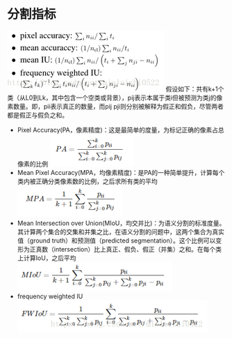 # 分割指标
![alt](imgs/segmetric.png)
假设如下：共有k+1个类（从L0到Lk，其中包含一个空类或背景），pij表示本属于类i但被预测为类j的像素数量。即，pii表示真正的数量，而pij  pji则分别被解释为假正和假负，尽管两者都是假正与假负之和。
- Pixel Accuracy(PA，像素精度)：这是最简单的度量，为标记正确的像素占总像素的比例
![alt](imgs/segmetric1.png)
- Mean Pixel Accuracy(MPA，均像素精度)：是PA的一种简单提升，计算每个类内被正确分类像素数的比例，之后求所有类的平均
![alt](imgs/segmetric2.png)
- Mean Intersection over Union(MIoU，均交并比)：为语义分割的标准度量。其计算两个集合的交集和并集之比，在语义分割的问题中，这两个集合为真实值（ground truth）和预测值（predicted segmentation）。这个比例可以变形为正真数（intersection）比上真正、假负、假正（并集）之和。在每个类上计算IoU，之后平均
![alt](imgs/segmetric3.png)
- frequency weighted IU
![alt](imgs/segmetric4.png)